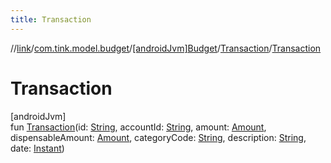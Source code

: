 ```yaml
---
title: Transaction
---
```

//[link](../../../../index.html)/[com.tink.model.budget](../../index.html)/[[androidJvm]Budget](../index.html)/[Transaction](index.html)/[Transaction](-transaction.html)



# Transaction



[androidJvm]\
fun [Transaction](-transaction.html)(id: [String](https://kotlinlang.org/api/latest/jvm/stdlib/kotlin/-string/index.html), accountId: [String](https://kotlinlang.org/api/latest/jvm/stdlib/kotlin/-string/index.html), amount: [Amount](../../../com.tink.model.misc/[android-jvm]-amount/index.html), dispensableAmount: [Amount](../../../com.tink.model.misc/[android-jvm]-amount/index.html), categoryCode: [String](https://kotlinlang.org/api/latest/jvm/stdlib/kotlin/-string/index.html), description: [String](https://kotlinlang.org/api/latest/jvm/stdlib/kotlin/-string/index.html), date: [Instant](https://developer.android.com/reference/kotlin/java/time/Instant.html))




